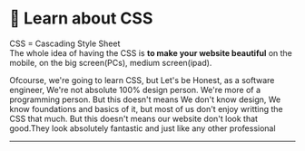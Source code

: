 # 🚀 Learn about CSS
 
 CSS =  Cascading Style Sheet<br>
 The whole idea of having the CSS is **to make your website beautiful** on the mobile, on the big screen(PCs), medium screen(ipad).

 Ofcourse, we're going to learn CSS, but Let's be Honest, as a software engineer, We're not absolute 100% design person. We're more of a programming person. But this doesn't means We don't know design,
 We know foundations and basics of it, but most of us don't enjoy writting the CSS that much. But this doesn't means our website don't look that good.They look absolutely fantastic and just like any other professional

---
